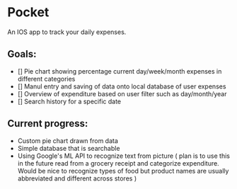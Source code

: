 # Pocket

An IOS app to track your daily expenses.


## Goals:

- [] Pie chart showing percentage current day/week/month expenses in different categories
- [] Manul entry and saving of data onto local database of user expenses
- [] Overview of expenditure based on user filter such as day/month/year
- [] Search history for a specific date


## Current progress: 

- Custom pie chart drawn from data
- Simple database that is searchable
- Using Google's ML API to recognize text from picture ( plan is to use this in the future read from a grocery receipt and categorize expenditure. Would be nice to recognize types of food but product names are usually abbreviated and different across stores )
